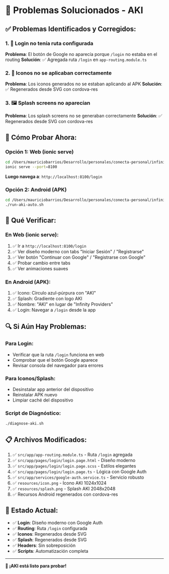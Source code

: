 # 🔧 Problemas Solucionados - AKI

## ✅ **Problemas Identificados y Corregidos:**

### 1. 🚫 **Login no tenía ruta configurada**
**Problema**: El botón de Google no aparecía porque `/login` no estaba en el routing
**Solución**: ✅ Agregada ruta `/login` en `app-routing.module.ts`

### 2. 🎨 **Iconos no se aplicaban correctamente**
**Problema**: Los iconos generados no se estaban aplicando al APK
**Solución**: ✅ Regenerados desde SVG con cordova-res

### 3. 🖼️ **Splash screens no aparecían**
**Problema**: Los splash screens no se generaban correctamente
**Solución**: ✅ Regenerados desde SVG con cordova-res

## 📱 **Cómo Probar Ahora:**

### **Opción 1: Web (ionic serve)**
```bash
cd /Users/mauriciobarrios/Desarrollo/personales/conecta-personal/infinity-providers-app
ionic serve --port=8100
```
**Luego navega a**: `http://localhost:8100/login`

### **Opción 2: Android (APK)**
```bash
cd /Users/mauriciobarrios/Desarrollo/personales/conecta-personal/infinity-providers-app
./run-aki-auto.sh
```

## 🎯 **Qué Verificar:**

### **En Web (ionic serve):**
1. ✅ Ir a `http://localhost:8100/login`
2. ✅ Ver diseño moderno con tabs "Iniciar Sesión" / "Registrarse"
3. ✅ Ver botón "Continuar con Google" / "Registrarse con Google"
4. ✅ Probar cambio entre tabs
5. ✅ Ver animaciones suaves

### **En Android (APK):**
1. ✅ Icono: Círculo azul-púrpura con "AKI"
2. ✅ Splash: Gradiente con logo AKI
3. ✅ Nombre: "AKI" en lugar de "Infinity Providers"
4. ✅ Login: Navegar a `/login` desde la app

## 🔍 **Si Aún Hay Problemas:**

### **Para Login:**
- Verificar que la ruta `/login` funciona en web
- Comprobar que el botón Google aparece
- Revisar consola del navegador para errores

### **Para Iconos/Splash:**
- Desinstalar app anterior del dispositivo
- Reinstalar APK nuevo
- Limpiar caché del dispositivo

### **Script de Diagnóstico:**
```bash
./diagnose-aki.sh
```

## 📋 **Archivos Modificados:**

1. ✅ `src/app/app-routing.module.ts` - Ruta `/login` agregada
2. ✅ `src/app/pages/login/login.page.html` - Diseño moderno
3. ✅ `src/app/pages/login/login.page.scss` - Estilos elegantes
4. ✅ `src/app/pages/login/login.page.ts` - Lógica con Google Auth
5. ✅ `src/app/services/google-auth.service.ts` - Servicio robusto
6. ✅ `resources/icon.png` - Icono AKI 1024x1024
7. ✅ `resources/splash.png` - Splash AKI 2048x2048
8. ✅ Recursos Android regenerados con cordova-res

## 🎉 **Estado Actual:**

- ✅ **Login**: Diseño moderno con Google Auth
- ✅ **Routing**: Ruta `/login` configurada
- ✅ **Iconos**: Regenerados desde SVG
- ✅ **Splash**: Regenerados desde SVG
- ✅ **Headers**: Sin sobreposición
- ✅ **Scripts**: Automatización completa

---

**🚀 ¡AKI está listo para probar!**
